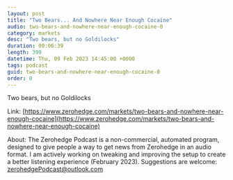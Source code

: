```yaml
---
layout: post
title: "Two Bears... And Nowhere Near Enough Cocaine"
audio: two-bears-and-nowhere-near-enough-cocaine-0
category: markets
desc: "Two bears, but no Goldilocks"
duration: 00:06:39
length: 399
datetime: Thu, 09 Feb 2023 14:45:00 +0000
tags: podcast
guid: two-bears-and-nowhere-near-enough-cocaine-0
order: 0
---
```

Two bears, but no Goldilocks

Link: [https://www.zerohedge.com/markets/two-bears-and-nowhere-near-enough-cocaine](https://www.zerohedge.com/markets/two-bears-and-nowhere-near-enough-cocaine)

About: The Zerohedge Podcast is a non-commercial, automated program, designed to give people a way to get news from Zerohedge in an audio format.  I am actively working on tweaking and improving the setup to create a better listening experience (February 2023).  Suggestions are welcome: [zerohedgePodcast@outlook.com](mailto:zerohedgePodcast@outlook.com)